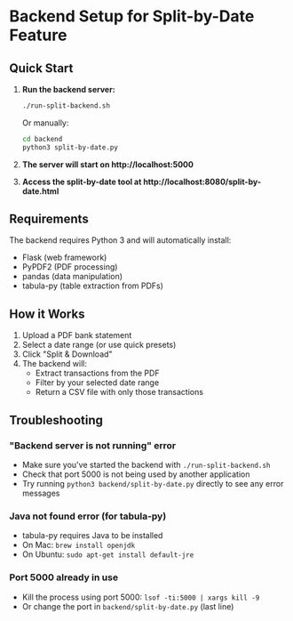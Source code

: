 # Backend Setup for Split-by-Date Feature

## Quick Start

1. **Run the backend server:**
   ```bash
   ./run-split-backend.sh
   ```

   Or manually:
   ```bash
   cd backend
   python3 split-by-date.py
   ```

2. **The server will start on http://localhost:5000**

3. **Access the split-by-date tool at http://localhost:8080/split-by-date.html**

## Requirements

The backend requires Python 3 and will automatically install:
- Flask (web framework)
- PyPDF2 (PDF processing)
- pandas (data manipulation)
- tabula-py (table extraction from PDFs)

## How it Works

1. Upload a PDF bank statement
2. Select a date range (or use quick presets)
3. Click "Split & Download"
4. The backend will:
   - Extract transactions from the PDF
   - Filter by your selected date range
   - Return a CSV file with only those transactions

## Troubleshooting

### "Backend server is not running" error
- Make sure you've started the backend with `./run-split-backend.sh`
- Check that port 5000 is not being used by another application
- Try running `python3 backend/split-by-date.py` directly to see any error messages

### Java not found error (for tabula-py)
- tabula-py requires Java to be installed
- On Mac: `brew install openjdk`
- On Ubuntu: `sudo apt-get install default-jre`

### Port 5000 already in use
- Kill the process using port 5000: `lsof -ti:5000 | xargs kill -9`
- Or change the port in `backend/split-by-date.py` (last line)